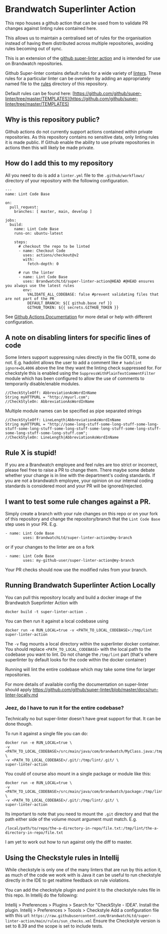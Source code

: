 # Brandwatch Superlinter Action

This repo houses a github action that can be used from to validate PR changes against linting rules contained here.

This allows us to maintain a centralised set of rules for the organisation instead of having them distributed across multiple repositories, avoiding rules becoming out of sync.

This is an extension of the [github super-linter action](https://github.com/github/super-linter) and is intended for use on Brandwatch repositories.

Github Super-linter contains default rules for a wide variety of [linters](https://github.com/github/super-linter#supported-linters). These rules for a particular linter can be overriden by adding an appropriately named file to the [rules](rules/) directory of this repository. 

Default rules can be found here: [https://github.com/github/super-linter/tree/master/TEMPLATES](https://github.com/github/super-linter/tree/master/TEMPLATES)

## Why is this repository public?
Github actions do not currently support actions contained within private repositories. As this repository contains no sensitive data, only linting rules it is made public. If Github enable the ability to use private repositories in actions then this will likely be made private. 

## How do I add this to my repository
All you need to do is add a `linter.yml` file to the `.github/workflows/` directory of your repository with the following configuration.
```
---
name: Lint Code Base

on:
  pull_request:
    branches: [ master, main, develop ]

jobs:
  build:
    name: Lint Code Base
    runs-on: ubuntu-latest

    steps:
      # checkout the repo to be linted
      - name: Checkout Code
        uses: actions/checkout@v2
        with:
          fetch-depth: 0

      # run the linter
      - name: Lint Code Base
        uses: BrandwatchLtd/super-linter-action@HEAD #@HEAD ensures you always use the latest rules
        env:
          VALIDATE_ALL_CODEBASE: false #prevent validating files that are not part of the PR
          DEFAULT_BRANCH: ${{ github.base_ref }}
          GITHUB_TOKEN: ${{ secrets.GITHUB_TOKEN }}
```
See [Github Actions Documentation](https://docs.github.com/en/actions/reference) for more detail or help with different configuration.

## A note on disabling linters for specific lines of code
Some linters support suppressing rules directly in the file OOTB, some do not. E.g. hadolint allows the user to add a comment like `# hadolint ignore=DL4006` above the line they want the linting check suppressed for.
For checkstyle this is enabled using the `SuppressWithPlainTextCommentFilter` module which has been configured to allow the use of comments to temporarily disable/enable modules.
```
//CheckStyleOff: AbbreviationAsWordInName
String myHTTPURL = "http://myurl.com";
//CheckStyleOn: AbbreviationAsWordInName
```
Multiple module names can be specified as pipe separated strings 
```
//CheckStyleOff: LineLength|AbbreviationAsWordInName
String myHTTPURL = "http://some-long-stuff-some-long-stuff-some-long-stuff-some-long-stuff-some-long-stuff-some-long-stuff-some-long-stuff-some-long-stuff-some-long-stuff.com";
//CheckStyleOn: LineLength|AbbreviationAsWordInName
```

## Rule X is stupid!
If you are a Brandwatch employee and feel rules are too strict or incorrect, please feel free to raise a PR to change them. There maybe some debate whether your change is in line with the department's coding standards. If you are not a brandwatch employee, your opinion on our internal coding standards is considered moot and your PR will be ignored/rejected.

## I want to test some rule changes against a PR.
Simply create a branch with your rule changes on this repo or on your fork of this repository and change the repository/branch that the `Lint Code Base` step uses in your PR. E.g.
```
- name: Lint Code Base
        uses: BrandwatchLtd/super-linter-action@my-branch
```
or if your changes to the linter are on a fork
```
- name: Lint Code Base
        uses: my-github-user/super-linter-action@my-branch
```
Your PR checks should now use the modified rules from your branch.

## Running Brandwatch Superlinter Action Locally
You can pull this repository locally and build a docker image of the Brandwatch Sueprlinter Action with
```
docker build -t super-linter-action .
```
You can then run it against a local codebase using 
```
docker run -e RUN_LOCAL=true -v <PATH_TO_LOCAL_CODEBASE>:/tmp/lint super-linter-action
```
The `-v` flag mounts a local directory within the superlinter docker container. You should replace 
`<PATH_TO_LOCAL_CODEBASE>` with the local path to the codebase you want to lint. Do not change the `/tmp/lint` 
part (that's where superlinter by default looks for the code within the docker container)

Running will lint the entire codebase which may take some time for larger repositories.

For more details of available config the documentation on super-linter should apply
https://github.com/github/super-linter/blob/master/docs/run-linter-locally.md

### Jeez, do I have to run it for the entire codebase?
Technically no but super-linter doesn't have great support for that. It can be done though.

To run it against a single file you can do:
```
docker run -e RUN_LOCAL=true \
-v <PATH_TO_LOCAL_CODEBASE>/src/main/java/com/brandwatch/MyClass.java:/tmp/lint/src/main/java/com/brandwatch/MyClass.java \
-v <PATH_TO_LOCAL_CODEBASE>/.git/:/tmp/lint/.git/ \
super-linter-action
```
You could of course also mount in a single package or module like this:
```
docker run -e RUN_LOCAL=true \
-v <PATH_TO_LOCAL_CODEBASE>/src/main/java/com/brandwatch/package:/tmp/lint/src/main/java/com/brandwatch/package \
-v <PATH_TO_LOCAL_CODEBASE>/.git/:/tmp/lint/.git/ \
super-linter-action
```
Its important to note that you need to mount the `.git` directory and that the path either side of the volume mount argument must match. E.g.
```
/local/path/to/repo/the-a-directory-in-repo/file.txt:/tmp/lint/the-a-directory-in-repo/file.txt
```

I am yet to work out how to run against only the diff to master.

## Using the Checkstyle rules in Intellij
While checkstyle is only one of the many linters that are run by this action it, as much of the code we work 
with is Java it can be useful to run checkstyle directly in the IDE to get realtime feedback on rule violations.

You can add the checkstyle plugin and point it to the checkstyle rules file in this repo. In Intellij do the following:

Intellij > Preferences > Plugins > Search for "CheckStyle - IDEA". Install the plugin.
Intellij > Preferences > Toools > Checkstyle 
Add a configuration file with this url: `https://raw.githubusercontent.com/BrandwatchLtd/super-linter-action/main/rules/sun_checks.xml`
Ensure the Checkstyle version is set to 8.39 and the scope is set to include tests.
